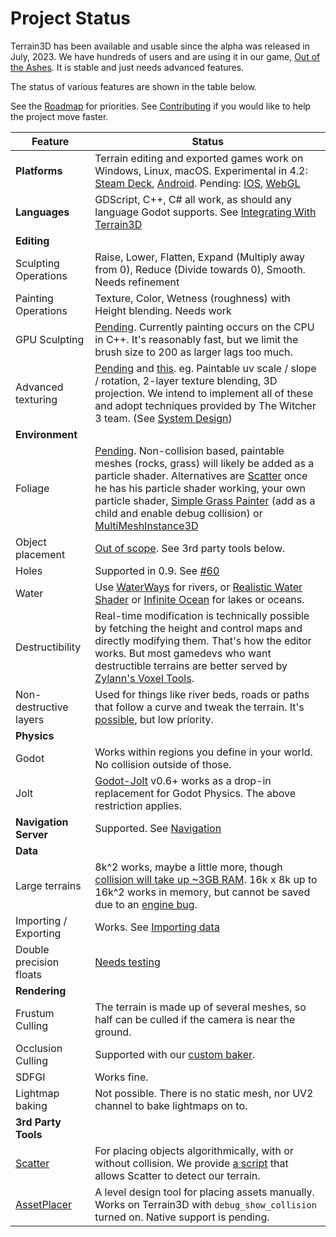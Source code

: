 ﻿# Project Status

Terrain3D has been available and usable since the alpha was released in July, 2023. We have hundreds of users and are using it in our game, [Out of the Ashes](https://tokisan.com/out-of-the-ashes/). It is stable and just needs advanced features.

The status of various features are shown in the table below.

See the [Roadmap](https://github.com/users/TokisanGames/projects/3/views/1) for priorities. See [Contributing](contributing.rst) if you would like to help the project move faster.

| Feature | Status | 
| ------------- | ------------- | 
| **Platforms** | Terrain editing and exported games work on Windows, Linux, macOS. Experimental in 4.2: [Steam Deck](https://github.com/TokisanGames/Terrain3D/issues/220#issuecomment-1837552459), [Android](https://github.com/TokisanGames/Terrain3D/issues/197#issuecomment-1815513064). Pending: [IOS](https://github.com/TokisanGames/Terrain3D/pull/219), [WebGL](https://github.com/TokisanGames/Terrain3D/issues/217)
| **Languages** | GDScript, C++, C# all work, as should any language Godot supports. See [Integrating With Terrain3D](integrating.md)
| **Editing** |
| Sculpting Operations | Raise, Lower, Flatten, Expand (Multiply away from 0), Reduce (Divide towards 0), Smooth. Needs refinement
| Painting Operations | Texture, Color, Wetness (roughness) with Height blending. Needs work
| GPU Sculpting| [Pending](https://github.com/TokisanGames/Terrain3D/issues/174). Currently painting occurs on the CPU in C++. It's reasonably fast, but we limit the brush size to 200 as larger lags too much.
| Advanced texturing| [Pending](https://github.com/TokisanGames/Terrain3D/discussions/64) and [this](https://github.com/TokisanGames/Terrain3D/discussions/4). eg. Paintable uv scale / slope / rotation, 2-layer texture blending, 3D projection. We intend to implement all of these and adopt techniques provided by The Witcher 3 team. (See [System Design](system_architecture.md))
| **Environment** |
| Foliage | [Pending](https://github.com/TokisanGames/Terrain3D/issues/43). Non-collision based, paintable meshes (rocks, grass) will likely be added as a particle shader. Alternatives are [Scatter](https://github.com/HungryProton/scatter) once he has his particle shader working, your own particle shader, [Simple Grass Painter](https://godotengine.org/asset-library/asset/1623) (add as a child and enable debug collision) or [MultiMeshInstance3D](https://docs.godotengine.org/en/stable/tutorials/3d/using_multi_mesh_instance.html)
| Object placement | [Out of scope](https://github.com/TokisanGames/Terrain3D/issues/47). See 3rd party tools below.
| Holes | Supported in 0.9. See [#60](https://github.com/TokisanGames/Terrain3D/issues/60#issuecomment-1817623935)
| Water | Use [WaterWays](https://github.com/Arnklit/Waterways) for rivers, or [Realistic Water Shader](https://github.com/godot-extended-libraries/godot-realistic-water/) or [Infinite Ocean](https://stayathomedev.com/tutorials/making-an-infinite-ocean-in-godot-4/) for lakes or oceans.
| Destructibility | Real-time modification is technically possible by fetching the height and control maps and directly modifying them. That's how the editor works. But most gamedevs who want destructible terrains are better served by [Zylann's Voxel Tools](https://github.com/Zylann/godot_voxel).
| Non-destructive layers | Used for things like river beds, roads or paths that follow a curve and tweak the terrain. It's [possible](https://github.com/TokisanGames/Terrain3D/issues/129), but low priority.
| **Physics** |
| Godot | Works within regions you define in your world. No collision outside of those.
| Jolt | [Godot-Jolt](https://github.com/godot-jolt/godot-jolt) v0.6+ works as a drop-in replacement for Godot Physics. The above restriction applies.
| **Navigation Server** | Supported. See [Navigation](navigation.md)
| **Data** |
| Large terrains | 8k^2 works, maybe a little more, though [collision will take up ~3GB RAM](https://github.com/TokisanGames/Terrain3D/issues/161). 16k x 8k up to 16k^2 works in memory, but cannot be saved due to an [engine bug](https://github.com/TokisanGames/Terrain3D/issues/159).
| Importing / Exporting | Works. See [Importing data](import_export.md)
| Double precision floats | [Needs testing](https://github.com/TokisanGames/Terrain3D/issues/30)
| **Rendering** |
| Frustum Culling | The terrain is made up of several meshes, so half can be culled if the camera is near the ground.
| Occlusion Culling | Supported with our [custom baker](occlusion_culling.md).
| SDFGI | Works fine.
| Lightmap baking | Not possible. There is no static mesh, nor UV2 channel to bake lightmaps on to.
| **3rd Party Tools** |
| [Scatter](https://github.com/HungryProton/scatter) | For placing objects algorithmically, with or without collision. We provide [a script](https://github.com/TokisanGames/Terrain3D/blob/main/project/addons/terrain_3d/extras/project_on_terrain3d.gd) that allows Scatter to detect our terrain. 
| [AssetPlacer](https://cookiebadger.itch.io/assetplacer) | A level design tool for placing assets manually. Works on Terrain3D with `debug_show_collision` turned on. Native support is pending.
